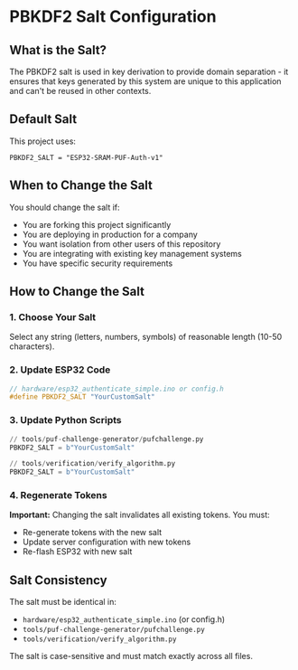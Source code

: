 # PBKDF2 Salt Configuration

## What is the Salt?

The PBKDF2 salt is used in key derivation to provide domain separation - it ensures that keys generated by this system are unique to this application and can't be reused in other contexts.

## Default Salt

This project uses:
```
PBKDF2_SALT = "ESP32-SRAM-PUF-Auth-v1"
```

## When to Change the Salt

You should change the salt if:
- You are forking this project significantly
- You are deploying in production for a company
- You want isolation from other users of this repository
- You are integrating with existing key management systems
- You have specific security requirements

## How to Change the Salt

### 1. Choose Your Salt
Select any string (letters, numbers, symbols) of reasonable length (10-50 characters).

### 2. Update ESP32 Code
```cpp
// hardware/esp32_authenticate_simple.ino or config.h
#define PBKDF2_SALT "YourCustomSalt"
```

### 3. Update Python Scripts
```python
// tools/puf-challenge-generator/pufchallenge.py
PBKDF2_SALT = b"YourCustomSalt"

// tools/verification/verify_algorithm.py
PBKDF2_SALT = b"YourCustomSalt"
```

### 4. Regenerate Tokens
**Important:** Changing the salt invalidates all existing tokens. You must:
- Re-generate tokens with the new salt
- Update server configuration with new tokens
- Re-flash ESP32 with new salt

## Salt Consistency

The salt must be identical in:
- `hardware/esp32_authenticate_simple.ino` (or config.h)
- `tools/puf-challenge-generator/pufchallenge.py`
- `tools/verification/verify_algorithm.py`

The salt is case-sensitive and must match exactly across all files.
